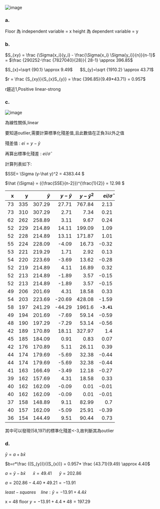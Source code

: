 ![image](https://github.com/user-attachments/assets/e07fd26e-1c5a-4e78-b784-d156e52ce342)  

### a.  
Floor 為 independent variable = x
height 為 dependent variable = y  

### b. 
$S_{xy} = \frac {\Sigma{x_i}{y_i} - \frac{\Sigma{x_i} \Sigma{y_i}}{n}}{n-1}$ = $\frac {290252-\frac {7827040}{28}}{ 28-1} \approx 396.85$  

$S_{x}=\sqrt {90.1} \approx 9.49$ $\quad$ $S_{y}=\sqrt {1910.2} \approx 43.71$  

$r = \frac {S_{xy}}{S_{x}S_{y}}  = \frac {396.85}{9.49*43.71} = 0.957$  

r趨近1,Positive linear-strong

### c.  
![image](https://github.com/user-attachments/assets/9c7a4495-3b47-40dd-9d2b-5c51efb7cff4)  

為線性關係,linear  

要知道outlier,需要計算標準化殘差值,且此數值在正負3以外之值  

殘差值 : $ei=y-\hat y$  

再算出標準化殘差 : $ei/ \hat {\sigma}$  

計算列表如下:  

$SSE= \Sigma (y-\hat y)^2 = 4383.44 $  

$\hat {\Sigma} = ({\frac{SSE}{n-2}})^{\frac{1}{2}} = 12.98 $

|x|y|$\hat y$|$y-\hat y$|${y-\hat y}^2$|$ei/ \hat {\sigma}$ |
| ---: | ---: | ---: | ---: | ---: | ---: |
|73|335|307.29|27.71|767.84|2.13|
|73|310|307.29|2.71|7.34|0.21|
|62|262|258.89|3.11|9.67|0.24|
|52|229|214.89|14.11|199.09|1.09|
|52|228|214.89|13.11|171.87|1.01|
|55|224|228.09|-4.09|16.73|-0.32|
|53|221|219.29|1.71|2.92|0.13|
|54|220|223.69|-3.69|13.62|-0.28|
|52|219|214.89|4.11|16.89|0.32|
|52|213|214.89|-1.89|3.57|-0.15|
|52|213|214.89|-1.89|3.57|-0.15|
|49|206|201.69|4.31|18.58|0.33|
|54|203|223.69|-20.69|428.08|-1.59|
|58|197|241.29|-44.29|1961.6|**`-3.41`**|
|49|194|201.69|-7.69|59.14|-0.59|
|48|190|197.29|-7.29|53.14|-0.56|
|42|189|170.89|18.11|327.97|1.4|
|45|185|184.09|0.91|0.83|0.07|
|42|176|170.89|5.11|26.11|0.39|
|44|174|179.69|-5.69|32.38|-0.44|
|44|174|179.69|-5.69|32.38|-0.44|
|41|163|166.49|-3.49|12.18|-0.27|
|39|162|157.69|4.31|18.58|0.33|
|40|162|162.09|-0.09|0.01|-0.01|
|40|162|162.09|-0.09|0.01|-0.01|
|37|158|148.89|9.11|82.99|0.7|
|40|157|162.09|-5.09|25.91|-0.39|
|36|154|144.49|9.51|90.44|0.73|

其中可以發現(58,197)的標準化殘差<-3,故判斷其為outlier


### d.
$\bar y=a+b\bar{x}$  

$b=r*\frac {(S_{y})}{(S_{x})} = 0.957* \frac {43.71}{9.49} \approx 4.40$  

$a=\bar y-b\bar x$ $\quad$ $\bar x=49.41$ $\quad$ $\bar y=202.86$  

$a=202.86-4.40*49.21 = -13.91$  

$least-squares\quad line: \bar y=-13.91+4.4\bar{x}$  

x = 48 floor 
$y=-13.91+4.4*48=197.29$

